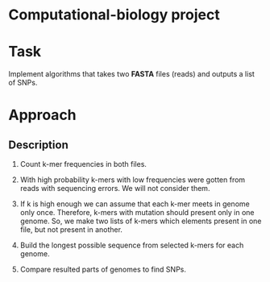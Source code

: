# Computational-biology project

# Task

Implement algorithms that takes two **FASTA** files (reads) and outputs
a list of SNPs.

# Approach

## Description

1.  Count k-mer frequencies in both files.

2.  With high probability k-mers with low frequencies were gotten from
    reads with sequencing errors. We will not consider them.

3.  If k is high enough we can assume that each k-mer meets in genome
    only once. Therefore, k-mers with mutation should present only in
    one genome. So, we make two lists of k-mers which elements present
    in one file, but not present in another.

4.  Build the longest possible sequence from selected k-mers for each
    genome.

5.  Compare resulted parts of genomes to find SNPs.
